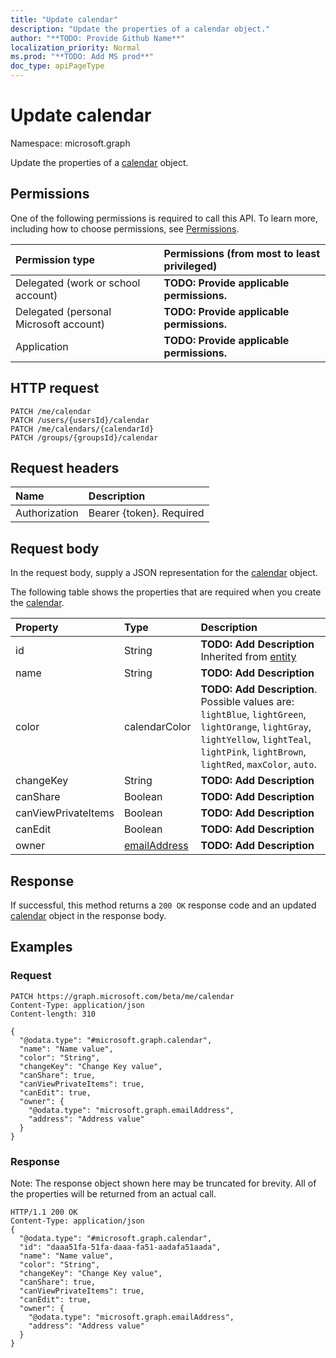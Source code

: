```yaml
---
title: "Update calendar"
description: "Update the properties of a calendar object."
author: "**TODO: Provide Github Name**"
localization_priority: Normal
ms.prod: "**TODO: Add MS prod**"
doc_type: apiPageType
---
```


# Update calendar

Namespace: microsoft.graph

Update the properties of a [calendar](../resources/calendar.md) object.

## Permissions
One of the following permissions is required to call this API. To learn more, including how to choose permissions, see [Permissions](/concepts/permissions-reference.md).

|Permission type|Permissions (from most to least privileged)|
|:---|:---|
|Delegated (work or school account)|**TODO: Provide applicable permissions.**|
|Delegated (personal Microsoft account)|**TODO: Provide applicable permissions.**|
|Application|**TODO: Provide applicable permissions.**|

## HTTP request
<!-- {
  "blockType": "ignored"
}
-->
``` http
PATCH /me/calendar
PATCH /users/{usersId}/calendar
PATCH /me/calendars/{calendarId}
PATCH /groups/{groupsId}/calendar
```

## Request headers
|Name|Description|
|:---|:---|
|Authorization|Bearer {token}. Required|

## Request body
In the request body, supply a JSON representation for the [calendar](../resources/calendar.md) object.

The following table shows the properties that are required when you create the [calendar](../resources/calendar.md).

|Property|Type|Description|
|:---|:---|:---|
|id|String|**TODO: Add Description** Inherited from [entity](../resources/entity.md)|
|name|String|**TODO: Add Description**|
|color|calendarColor|**TODO: Add Description**. Possible values are: `lightBlue`, `lightGreen`, `lightOrange`, `lightGray`, `lightYellow`, `lightTeal`, `lightPink`, `lightBrown`, `lightRed`, `maxColor`, `auto`.|
|changeKey|String|**TODO: Add Description**|
|canShare|Boolean|**TODO: Add Description**|
|canViewPrivateItems|Boolean|**TODO: Add Description**|
|canEdit|Boolean|**TODO: Add Description**|
|owner|[emailAddress](../resources/emailaddress.md)|**TODO: Add Description**|



## Response
If successful, this method returns a `200 OK` response code and an updated [calendar](../resources/calendar.md) object in the response body.

## Examples

### Request
<!-- {
  "blockType": "request",
  "name": "update_calendar"
}
-->
``` http
PATCH https://graph.microsoft.com/beta/me/calendar
Content-Type: application/json
Content-length: 310

{
  "@odata.type": "#microsoft.graph.calendar",
  "name": "Name value",
  "color": "String",
  "changeKey": "Change Key value",
  "canShare": true,
  "canViewPrivateItems": true,
  "canEdit": true,
  "owner": {
    "@odata.type": "microsoft.graph.emailAddress",
    "address": "Address value"
  }
}
```

### Response
Note: The response object shown here may be truncated for brevity. All of the properties will be returned from an actual call.
<!-- {
  "blockType": "response",
  "truncated": true
}
-->
``` http
HTTP/1.1 200 OK
Content-Type: application/json
{
  "@odata.type": "#microsoft.graph.calendar",
  "id": "daaa51fa-51fa-daaa-fa51-aadafa51aada",
  "name": "Name value",
  "color": "String",
  "changeKey": "Change Key value",
  "canShare": true,
  "canViewPrivateItems": true,
  "canEdit": true,
  "owner": {
    "@odata.type": "microsoft.graph.emailAddress",
    "address": "Address value"
  }
}
```

